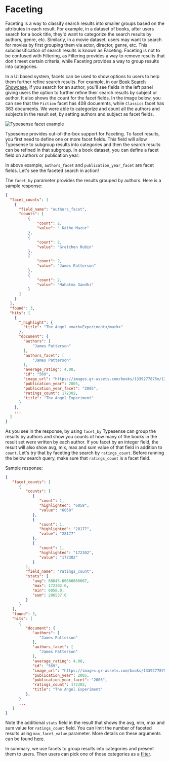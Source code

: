 # Faceting

Faceting is a way to classify search results into smaller groups based on the attributes in each result. For example, in a dataset of books, after users search for a book title, they'd want to categorize the search results by authors, genre, etc. Similarly, in a movie dataset, users may want to search for movies by first grouping them via actor, director, genre, etc. This subclassification of search results is known as Faceting. Faceting is not to be confused with Filtering, as Filtering provides a way to remove results that don't meet certain criteria, while Faceting provides a way to group results into categories.

In a UI based system, facets can be used to show options to users to help them further refine search results. For example, in our [Book Search Showcase](https://books-search.typesense.org/), if you search for an author, you'll see fields in the left panel giving users the option to further refine their search results by subject or author. It also shows the count for the facet fields. In the image below, you can see that the `Fiction` facet has 408 docuemnts, while `Classics` facet has 363 documents. We were able to categorize and count all the authors and subjects in the result set, by setting authors and subject as facet fields.

![Typesense facet example](~@images/typesense-facet.png)

Typesense provides out-of-the-box support for Faceting. To facet results, you first need to define one or more facet fields. This field will allow Typesense to subgroup results into categories and then the search results can be refined in that subgroup. In a book dataset, you can define a facet field on authors or publication year:

<Tabs :tabs="['JavaScript','PHP','Python','Ruby']">
  <template v-slot:JavaScript>

```javascript
booksSchema = {
  'name': 'books',
  'fields': [
    {'name': 'title', 'type': 'string' },
    {'name': 'authors', 'type': 'string[]' },
    {'name': 'image_url', 'type': 'string' },

    {'name': 'publication_year', 'type': 'int32' },
    {'name': 'ratings_count', 'type': 'int32' },
    {'name': 'average_rating', 'type': 'float' },

    {'name': 'authors_facet', 'type': 'string[]', 'facet': true },
    {'name': 'publication_year_facet', 'type': 'string', 'facet': true },
  ],
  'default_sorting_field': 'ratings_count'
}

```
  </template>

  <template v-slot:PHP>

```php
$booksSchema = [
  'name' => 'books',
  'fields' => [
    ['name' => 'title', 'type' => 'string'],
    ['name' => 'authors', 'type' => 'string[]'],
    ['name' => 'image_url', 'type' => 'string'],

    ['name' => 'publication_year', 'type' => 'int32'],
    ['name' => 'ratings_count', 'type' => 'int32'],
    ['name' => 'average_rating', 'type' => 'float'],

    ['name' => 'authors_facet', 'type' => 'string[]', 'facet' => true],
    ['name' => 'publication_year_facet', 'type' => 'string', 'facet' => true]
  ],
  'default_sorting_field' => 'ratings_count'
];

```
  </template> 
  <template v-slot:Python>

```python
books_schema = {
  'name': 'books',
  'fields': [
    {'name': 'title', 'type': 'string' },
    {'name': 'authors', 'type': 'string[]' },
    {'name': 'image_url', 'type': 'string' },

    {'name': 'publication_year', 'type': 'int32' },
    {'name': 'ratings_count', 'type': 'int32' },
    {'name': 'average_rating', 'type': 'float' },

    {'name': 'authors_facet', 'type': 'string[]', 'facet': True },
    {'name': 'publication_year_facet', 'type': 'string', 'facet': True },
  ],
  'default_sorting_field': 'ratings_count'
}

```
   </template>
   <template v-slot:Ruby>

```ruby
books_schema = {
  'name' => 'books',
  'fields' => [
    {'name' => 'title', 'type' => 'string' },
    {'name' => 'authors', 'type' => 'string[]' },
    {'name' => 'image_url', 'type' => 'string' },

    {'name' => 'publication_year', 'type' => 'int32' },
    {'name' => 'ratings_count', 'type' => 'int32' },
    {'name' => 'average_rating', 'type' => 'float' },

    {'name' => 'authors_facet', 'type' => 'string[]', 'facet' => true },
    {'name' => 'publication_year_facet', 'type' => 'string', 'facet' => true }
  ],
  'default_sorting_field' => 'ratings_count'
}
```
  </template>
</Tabs>

In above example, `authors_facet` and `publication_year_facet` are facet fields. Let's see the faceted search in action!

<Tabs :tabs="['JavaScript','PHP','Python','Ruby']">
  <template v-slot:JavaScript>

```javascript
let searchParameters = {
  'q'         : 'experiment',
  'query_by'  : 'title',
  'facet_by' : 'authors_facet',
  'sort_by'   : 'average_rating:desc'
}

client.collections('books')
  .documents()
  .search(searchParameters)
  .then(function (searchResults) {
    console.log(searchResults)
  })
```
  </template>

  <template v-slot:PHP>

```php
$searchParameters = [
  'q'         => 'experiment',
  'query_by'  => 'title',
  'facet_by'  => 'authors_facet',
  'sort_by'   => 'average_rating:desc'
];

$client->collections['books']->documents->search($searchParameters);
```
  </template> 
  <template v-slot:Python>

```python
search_parameters = {
  'q'         : 'experiment',
  'query_by'  : 'title',
  'facet_by' : 'authors_facet',
  'sort_by'   : 'average_rating:desc'
}

client.collections['books'].documents.search(search_parameters)
```
   </template>
   <template v-slot:Ruby>

```ruby
search_parameters = {
  'q'         => 'experiment',
  'query_by'  => 'title',
  'facet_by'  => 'authors_facet',
  'sort_by'   => 'average_rating:desc'
}

client.collections['books'].documents.search(search_parameters)
```
  </template>
</Tabs>

The `facet_by` parameter provides the results grouped by authors. Here is a sample response:

```json
{
  "facet_counts": [
    {
      "field_name": "authors_facet",
      "counts": [
          {
              "count": 2,
              "value": " Käthe Mazur"
          },
          {
              "count": 2,
              "value": "Gretchen Rubin"
          },
          {
              "count": 2,
              "value": "James Patterson"
          },
          {
              "count": 2,
              "value": "Mahatma Gandhi"
          }
      ]
    }
  ],
  "found": 3,
  "hits": [
    {
      "_highlight": {
        "title": "The Angel <mark>Experiment</mark>"
      },
      "document": {
        "authors": [
            "James Patterson"
        ],
        "authors_facet": [
            "James Patterson"
        ],
        "average_rating": 4.08,
        "id": "569",
        "image_url": "https://images.gr-assets.com/books/1339277875m/13152.jpg",
        "publication_year": 2005,
        "publication_year_facet": "2005",
        "ratings_count": 172302,
        "title": "The Angel Experiment"
      }
    },
    ...
  ]
}
```

As you see in the response, by using `facet_by` Typesense can group the results by authors and show you counts of how many of the books in the result set were written by each author. If you facet by an integer field, the result will also show avg, mix, max and sum value of that field in addition to `count`. Let's try that by faceting the search by `ratings_count`. Before running the below search query, make sure that `ratings_count` is a facet field.

<Tabs :tabs="['JavaScript','PHP','Python','Ruby']">
  <template v-slot:JavaScript>

```javascript
let searchParameters = {
  'q'         : 'experiment',
  'query_by'  : 'title',
  'facet_by' : 'ratings_count',
  'sort_by'   : 'average_rating:desc'
}

client.collections('books')
  .documents()
  .search(searchParameters)
  .then(function (searchResults) {
    console.log(searchResults)
  })
```
  </template>

  <template v-slot:PHP>

```php
$searchParameters = [
  'q'         => 'experiment',
  'query_by'  => 'title',
  'facet_by'  => 'ratings_count',
  'sort_by'   => 'average_rating:desc'
]

$client->collections['books']->documents->search($searchParameters)
```
  </template> 
  <template v-slot:Python>

```python
search_parameters = {
  'q'         : 'experiment',
  'query_by'  : 'title',
  'facet_by' : 'ratings_count',
  'sort_by'   : 'average_rating:desc'
}

client.collections['books'].documents.search(search_parameters)
```
   </template>
   <template v-slot:Ruby>

```ruby
search_parameters = {
  'q'         => 'experiment',
  'query_by'  => 'title',
  'facet_by'  => 'ratings_count',
  'sort_by'   => 'average_rating:desc'
}

client.collections['books'].documents.search(search_parameters)
```
  </template>
</Tabs>

Sample response:

```json
{
   "facet_counts": [
      {
         "counts": [
            {
               "count": 1,
               "highlighted": "6058",
               "value": "6058"
            },
            {
               "count": 1,
               "highlighted": "28177",
               "value": "28177"
            },
            {
               "count": 1,
               "highlighted": "172302",
               "value": "172302"
            }
         ],
         "field_name": "ratings_count",
         "stats": {
            "avg": 68845.66666666667,
            "max": 172302.0,
            "min": 6058.0,
            "sum": 206537.0
         }
      }
   ],
   "found": 3,
   "hits": [
      {
         "document": {
            "authors": [
               "James Patterson"
            ],
            "authors_facet": [
               "James Patterson"
            ],
            "average_rating": 4.08,
            "id": "569",
            "image_url": "https://images.gr-assets.com/books/1339277875m/13152.jpg",
            "publication_year": 2005,
            "publication_year_facet": "2005",
            "ratings_count": 172302,
            "title": "The Angel Experiment"
         },
      }
      ...
   ]
}
```

Note the additional `stats` field in the result that shows the avg, min, max and sum value for `ratings_count` field. You can limit the number of faceted results using `max_facet_value` parameter. More details on these arguments can be found [here](../../api/documents.html#arguments).

In summary, we use facets to group results into categories and present them to users. Then users can pick one of those categories as a [filter](./filtering.md).
